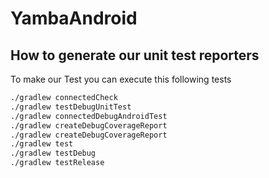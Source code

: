 # YambaAndroid

## How to generate our unit test reporters
To make our Test you can execute this following tests
```bash
./gradlew connectedCheck
./gradlew testDebugUnitTest
./gradlew connectedDebugAndroidTest
./gradlew createDebugCoverageReport
./gradlew createDebugCoverageReport
./gradlew test
./gradlew testDebug
./gradlew testRelease
```
